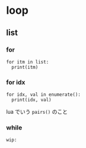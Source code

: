 
# loop


## list

### for

```
for itm in list:
  print(itm)
```


### for idx

```
for idx, val in enumerate():
  print(idx, val)
```

lua でいう `pairs()` のこと



### while

```
wip:
```



